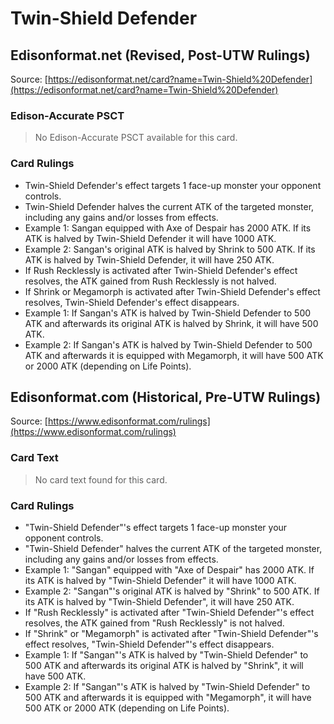 # Twin-Shield Defender

## Edisonformat.net (Revised, Post-UTW Rulings)

Source: [https://edisonformat.net/card?name=Twin-Shield%20Defender](https://edisonformat.net/card?name=Twin-Shield%20Defender)

### Edison-Accurate PSCT

> No Edison-Accurate PSCT available for this card.

### Card Rulings

*   Twin-Shield Defender's effect targets 1 face-up monster your opponent controls.
*   Twin-Shield Defender halves the current ATK of the targeted monster, including any gains and/or losses from effects.
*   Example 1: Sangan equipped with Axe of Despair has 2000 ATK. If its ATK is halved by Twin-Shield Defender it will have 1000 ATK.
*   Example 2: Sangan's original ATK is halved by Shrink to 500 ATK. If its ATK is halved by Twin-Shield Defender, it will have 250 ATK.
*   If Rush Recklessly is activated after Twin-Shield Defender's effect resolves, the ATK gained from Rush Recklessly is not halved.
*   If Shrink or Megamorph is activated after Twin-Shield Defender's effect resolves, Twin-Shield Defender's effect disappears.
*   Example 1: If Sangan's ATK is halved by Twin-Shield Defender to 500 ATK and afterwards its original ATK is halved by Shrink, it will have 500 ATK.
*   Example 2: If Sangan's ATK is halved by Twin-Shield Defender to 500 ATK and afterwards it is equipped with Megamorph, it will have 500 ATK or 2000 ATK (depending on Life Points).


## Edisonformat.com (Historical, Pre-UTW Rulings)

Source: [https://www.edisonformat.com/rulings](https://www.edisonformat.com/rulings)

### Card Text

> No card text found for this card.

### Card Rulings

*   "Twin-Shield Defender"'s effect targets 1 face-up monster your opponent controls.
*   "Twin-Shield Defender" halves the current ATK of the targeted monster, including any gains and/or losses from effects.
*   Example 1: "Sangan" equipped with "Axe of Despair" has 2000 ATK. If its ATK is halved by "Twin-Shield Defender" it will have 1000 ATK.
*   Example 2: "Sangan"'s original ATK is halved by "Shrink" to 500 ATK. If its ATK is halved by "Twin-Shield Defender", it will have 250 ATK.
*   If "Rush Recklessly" is activated after "Twin-Shield Defender"'s effect resolves, the ATK gained from "Rush Recklessly" is not halved.
*   If "Shrink" or "Megamorph" is activated after "Twin-Shield Defender"'s effect resolves, "Twin-Shield Defender"'s effect disappears.
*   Example 1: If "Sangan"'s ATK is halved by "Twin-Shield Defender" to 500 ATK and afterwards its original ATK is halved by "Shrink", it will have 500 ATK.
*   Example 2: If "Sangan"'s ATK is halved by "Twin-Shield Defender" to 500 ATK and afterwards it is equipped with "Megamorph", it will have 500 ATK or 2000 ATK (depending on Life Points).


